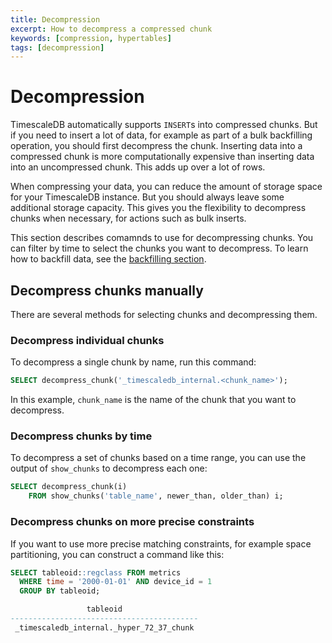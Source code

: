 ```yaml
---
title: Decompression
excerpt: How to decompress a compressed chunk
keywords: [compression, hypertables]
tags: [decompression]
---
```


# Decompression

TimescaleDB automatically supports `INSERT`s into compressed chunks. But if you
need to insert a lot of data, for example as part of a bulk backfilling
operation, you should first decompress the chunk. Inserting data into a
compressed chunk is more computationally expensive than inserting data into an
uncompressed chunk. This adds up over a lot of rows.

<highlight type="important">
When compressing your data, you can reduce the amount of storage space for your
TimescaleDB instance. But you should always leave some additional storage
capacity. This gives you the flexibility to decompress chunks when necessary,
for actions such as bulk inserts.
</highlight>

This section describes comamnds to use for decompressing chunks. You can filter
by time to select the chunks you want to decompress. To learn how to backfill
data, see the [backfilling section][backfill].

## Decompress chunks manually

There are several methods for selecting chunks and decompressing them.

### Decompress individual chunks

To decompress a single chunk by name, run this command:

```sql
SELECT decompress_chunk('_timescaledb_internal.<chunk_name>');
```

In this example, `chunk_name` is the name of the chunk that you want to
decompress.

### Decompress chunks by time

To decompress a set of chunks based on a time range, you can use the output of
`show_chunks` to decompress each one:

```sql
SELECT decompress_chunk(i)
    FROM show_chunks('table_name', newer_than, older_than) i;
```

### Decompress chunks on more precise constraints

If you want to use more precise matching constraints, for example space
partitioning, you can construct a command like this:

```sql
SELECT tableoid::regclass FROM metrics
  WHERE time = '2000-01-01' AND device_id = 1
  GROUP BY tableoid;

                 tableoid
------------------------------------------
 _timescaledb_internal._hyper_72_37_chunk
```

[backfill]: /timescaledb/:currentVersion:/how-to-guides/compression/backfill-historical-data/
